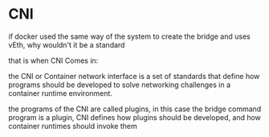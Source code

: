 # CNI

if docker used the same way of the system to create the bridge and uses vEth, why wouldn't it be a standard

that is when CNI Comes in:

the CNI or Container network interface is a set of standards that define how programs should be developed to solve networking challenges in a container runtime environment.

the programs of the CNI are called plugins, in this case the bridge command program is a plugin, CNI defines how plugins should be developed, and how container runtimes should invoke them